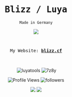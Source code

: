 <h1 align="center"><samp>Blizz / Luya</samp></h1>
<p align="center"><code>Made in Germany</code></p>
<p align="center">
<img src="https://discord.c99.nl/widget/theme-4/1009395412710469635.png">
</p>
<br>
<p align="center">
  <samp>
    My Website:
   <b><a href="https://blizz.cf/">blizz.cf</a></b>
</samp><br>
</p>
<br>
<p align="center">&nbsp;<img align="center" src="https://github-readme-stats.vercel.app/api?username=luyatools&title_color=4F8CC9&text_color=9f9f9f&show_icons=true&bg_color=00000000&hide_border=true&icon_color=4F8CC9&hide_title=true&count_private=true" alt="luyatools" />
<img align="center" src="https://github-readme-stats.vercel.app/api/top-langs?username=luyatools&count_private=true&hide=procfile&theme=transparent&hide_border=true&cache_seconds=1800&layout=compact&langs_count=10&custom_title=Most%20Used%20Coding%20Languages" alt="7z8y" />
</p>
<p align="center">
<img src="https://api.visitorbadge.io/api/VisitorHit?user=luyatools&countColorcountColor&countColor=%230095FF" alt="Profile Views"/>
<img alt="followers" src="https://img.shields.io/github/followers/luyatools?color=f429ff&style=for-the-badge&logo=github&label=Follow"/>
</p>

<p align="center">
<a href="https://github.com/LuyaTools/cola-discord-nuker"><img src="https://github-readme-stats.vercel.app/api/pin/?username=luyatools&repo=cola-discord-nuker&theme=tokyonight"></a>
<a href="https://github.com/LuyaTools/jersey-python-obfuscator"><img src="https://github-readme-stats.vercel.app/api/pin/?username=luyatools&repo=jersey-python-obfuscator&theme=tokyonight"></a>
</p>
